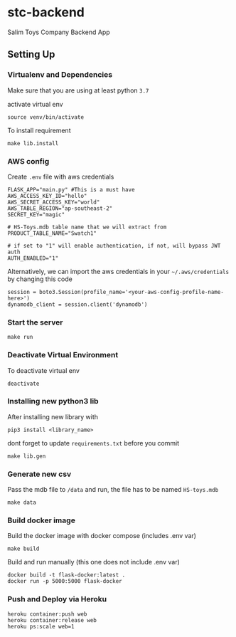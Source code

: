 # stc-backend
Salim Toys Company Backend App

## Setting Up
### Virtualenv and Dependencies
Make sure that you are using at least python `3.7`

activate virtual env
```
source venv/bin/activate
```

To install requirement
```
make lib.install
```

### AWS config
Create `.env` file with aws credentials
```
FLASK_APP="main.py" #This is a must have
AWS_ACCESS_KEY_ID="hello"
AWS_SECRET_ACCESS_KEY="world"
AWS_TABLE_REGION="ap-southeast-2"
SECRET_KEY="magic"

# HS-Toys.mdb table name that we will extract from
PRODUCT_TABLE_NAME="Swatch1"

# if set to "1" will enable authentication, if not, will bypass JWT auth
AUTH_ENABLED="1"
```
Alternatively, we can import the aws credentials in your `~/.aws/credentials`
by changing this code
```
session = boto3.Session(profile_name='<your-aws-config-profile-name-here>')
dynamodb_client = session.client('dynamodb')
```

### Start the server
```
make run
```

### Deactivate Virtual Environment
To deactivate virtual env
```
deactivate
```

### Installing new python3 lib
After installing new library with
```
pip3 install <library_name>
```
dont forget to update `requirements.txt` before you commit
```
make lib.gen
```


### Generate new csv
Pass the mdb file to `/data` and run, the file has to be named `HS-toys.mdb`
```
make data
```


### Build docker image
Build the docker image with docker compose (includes .env var)
```
make build
```

Build and run manually (this one does not include .env var)
```
docker build -t flask-docker:latest . 
docker run -p 5000:5000 flask-docker  
```

### Push and Deploy via Heroku
```
heroku container:push web
heroku container:release web
heroku ps:scale web=1
```